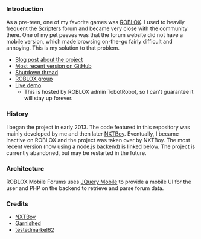 ### Introduction

As a pre-teen, one of my favorite games was [ROBLOX](http://roblox.com). I used to heavily frequent the [Scripters](https://forum.roblox.com/Forum/ShowForum.aspx?ForumID=33) forum and became very close with the community there. One of my pet peeves was that the forum website did not have a mobile version, which made browsing on-the-go fairly difficult and annoying. This is my solution to that problem.

* [Blog post about the project](https://blog-axial.rhcloud.com/roblox-on-the-go/)
* [Most recent version on GitHub](https://github.com/RobloxLabs/ROBLOX-Mobile-Forums)
* [Shutdown thread](https://forum.roblox.com/Forum/ShowPost.aspx?PostID=94216502)
* [ROBLOX group](https://www.roblox.com/My/Groups.aspx?gid=775307)
* [Live demo](http://www.tobyteel.com/rbxmobile/)
	* This is hosted by ROBLOX admin TobotRobot, so I can't guarantee it will stay up forever.

### History

I began the project in early 2013. The code featured in this repository was mainly developed by me and then later [NXTBoy](https://www.roblox.com/users/921458/profile). Eventually, I became inactive on ROBLOX and the project was taken over by NXTBoy. The most recent version (now using a node.js backend) is linked below. The project is currently abandoned, but may be restarted in the future.


### Architecture

ROBLOX Mobile Forums uses [JQuery Mobile](https://jquerymobile.com/) to provide a mobile UI for the user and PHP on the backend to retrieve and parse forum data.

### Credits

* [NXTBoy](https://www.roblox.com/users/921458/profile)
* [Garnished](https://www.roblox.com/users/25614845/profile)
* [testedmarkel62](https://www.roblox.com/users/5364558/profile)
